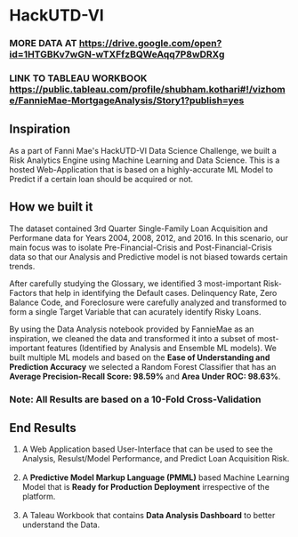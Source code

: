 # HackUTD-VI
### MORE DATA AT https://drive.google.com/open?id=1HTGBKv7wGN-wTXFfzBQWeAqq7P8wDRXg

### LINK TO TABLEAU WORKBOOK https://public.tableau.com/profile/shubham.kothari#!/vizhome/FannieMae-MortgageAnalysis/Story1?publish=yes


## Inspiration
As a part of Fanni Mae's HackUTD-VI Data Science Challenge, we built a Risk Analytics Engine using Machine Learning and Data Science. This is a hosted Web-Application that is based on a highly-accurate ML Model to Predict if a certain loan should be acquired or not.

## How we built it
The dataset contained 3rd Quarter Single-Family Loan Acquisition and Performane data for Years 2004, 2008, 2012, and 2016. In this scenario, our main focus was to isolate Pre-Financial-Crisis and Post-Financial-Crisis data so that our Analysis and Predictive model is not biased towards certain trends.

After carefully studying the Glossary, we identified 3 most-important Risk-Factors that help in identifying the Default cases. Delinquency Rate, Zero Balance Code, and Foreclosure were carefully analyzed and transformed to form a single Target Variable that can acurately identify Risky Loans.

By using the Data Analysis notebook provided by FannieMae as an inspiration, we cleaned the data and transformed it into a subset of most-important features (Identified by Analysis and Ensemble ML models).
We built multiple ML models and based on the **Ease of Understanding and Prediction Accuracy** we selected a Random Forest Classifier that has an **Average Precision-Recall Score: 98.59%** and **Area Under ROC: 98.63%**.

### Note: All Results are based on a 10-Fold Cross-Validation

## End Results

1. A Web Application based User-Interface that can be used to see the Analysis, Resulst/Model Performance, and Predict Loan Acquisition Risk.
<br><br>
2. A **Predictive Model Markup Language (PMML)** based Machine Learning Model that is **Ready for Production Deployment** irrespective of the platform.
<br><br>
3. A Taleau Workbook that contains **Data Analysis Dashboard** to better understand the Data.
